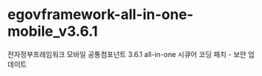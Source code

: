 # egovframework-all-in-one-mobile_v3.6.1

전자정부프레임워크 모바일 공통컴포넌트 3.6.1 all-in-one 시큐어 코딩 패치 - 보안 업데이트

